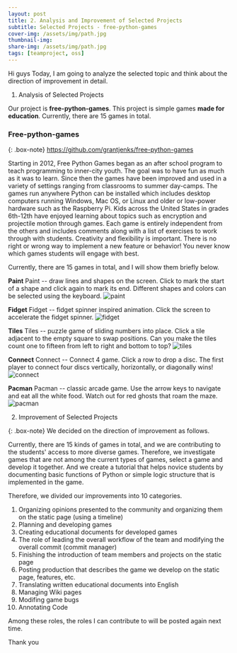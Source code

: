 ```yaml
---
layout: post 
title: 2. Analysis and Improvement of Selected Projects
subtitle: Selected Projects - free-python-games 
cover-img: /assets/img/path.jpg
thumbnail-img: 
share-img: /assets/img/path.jpg
tags: [teamproject, oss]
---
```


Hi guys Today, I am going to analyze the selected topic and think about the direction of improvement in detail. 

1. Analysis of Selected Projects 

Our project is **free-python-games**. This project is simple games **made for education**. Currently, there are 15 games in total.

### Free-python-games

{: .box-note} 
https://github.com/grantjenks/free-python-games

Starting in 2012, Free Python Games began as an after school program to teach programming to inner-city youth. 
The goal was to have fun as much as it was to learn. Since then the games have been improved and used in a variety of settings ranging from classrooms to summer day-camps. The games run anywhere Python can be installed which includes desktop computers running Windows, Mac OS, or Linux and older or low-power hardware such as the Raspberry Pi. Kids across the United States in grades 6th-12th have enjoyed learning about topics such as encryption and projectile motion through games. Each game is entirely independent from the others and includes comments along with a list of exercises to work through with students. Creativity and flexibility is important. There is no right or wrong way to implement a new feature or behavior! You never know which games students will engage with best.

Currently, there are 15 games in total, and I will show them briefly below.


**Paint**
Paint -- draw lines and shapes on the screen. Click to mark the start of a shape and click again to mark its end. Different shapes and colors can be selected using the keyboard.
![paint](https://user-images.githubusercontent.com/55980214/99898830-ecfcf380-2ce7-11eb-91d0-33666c24eddb.JPG)


**Fidget**
Fidget -- fidget spinner inspired animation. Click the screen to accelerate the fidget spinner.
![fidget](https://user-images.githubusercontent.com/55980214/99898824-dce51400-2ce7-11eb-8ce5-d29f22ee9725.JPG)


**Tiles**
Tiles -- puzzle game of sliding numbers into place. Click a tile adjacent to the empty square to swap positions. Can you make the tiles count one to fifteen from left to right and bottom to top?
![tiles](https://user-images.githubusercontent.com/55980214/99898826-de164100-2ce7-11eb-844a-4a3bd93618d7.JPG)


**Connect**
Connect -- Connect 4 game. Click a row to drop a disc. The first player to connect four discs vertically, horizontally, or diagonally wins!
![connect](https://user-images.githubusercontent.com/55980214/99898827-deaed780-2ce7-11eb-9bfb-63e5737ab7d9.JPG)


**Pacman**
Pacman -- classic arcade game. Use the arrow keys to navigate and eat all the white food. Watch out for red ghosts that roam the maze.
![pacman](https://user-images.githubusercontent.com/55980214/99898828-deaed780-2ce7-11eb-8a89-13157baab231.JPG)

2. Improvement of Selected Projects 

{: .box-note}
We decided on the direction of improvement as follows.

Currently, there are 15 kinds of games in total, and we are contributing to the students' access to more diverse games. 
Therefore, we investigate games that are not among the current types of games, select a game and develop it together. And we create a tutorial that helps novice students by documenting basic functions of Python or simple logic structure that is implemented in the game.

Therefore, we divided our improvements into 10 categories.

1) Organizing opinions presented to the community and organizing them on the static page (using a timeline)
2) Planning and developing games
3) Creating educational documents for developed games
4) The role of leading the overall workflow of the team and modifying the overall commit (commit manager)
5) Finishing the introduction of team members and projects on the static page
6) Posting production that describes the game we develop on the static page, features, etc.
7) Translating written educational documents into English
8) Managing Wiki pages
9) Modifing game bugs
10) Annotating Code

Among these roles, the roles I can contribute to will be posted again next time.

Thank you
